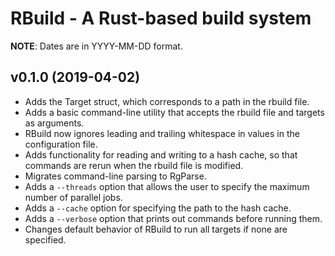 # RBuild - A Rust-based build system
**NOTE**: Dates are in YYYY-MM-DD format.

## v0.1.0 (2019-04-02)
- Adds the Target struct, which corresponds to a path in the rbuild file.
- Adds a basic command-line utility that accepts the rbuild file and targets as arguments.
- RBuild now ignores leading and trailing whitespace in values in the configuration file.
- Adds functionality for reading and writing to a hash cache, so that commands are rerun when the rbuild file is modified.
- Migrates command-line parsing to RgParse.
- Adds a `--threads` option that allows the user to specify the maximum number of parallel jobs.
- Adds a `--cache` option for specifying the path to the hash cache.
- Adds a `--verbose` option that prints out commands before running them.
- Changes default behavior of RBuild to run all targets if none are specified.
